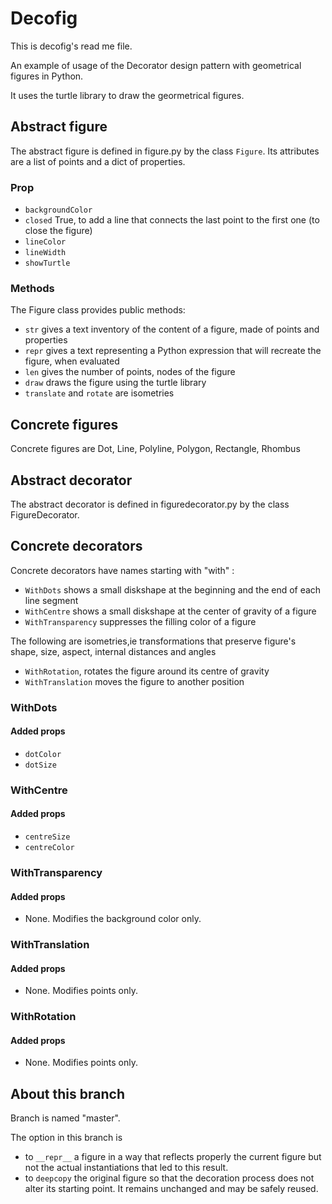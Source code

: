 # Decofig
This is decofig's read me file.

An example of usage of the Decorator design pattern with geometrical figures in Python.

It uses the turtle library to draw the geormetrical figures.

## Abstract figure
The abstract figure is defined in figure.py by the class `Figure`. Its attributes are a list of points and a dict of properties.

### Prop
- `backgroundColor`
- `closed` True, to add a line that connects the last point to the first one (to close the figure)
- `lineColor`
- `lineWidth`
- `showTurtle`
### Methods
The Figure class provides public methods:
- `str` gives a text inventory of the content of a figure, made of points and properties
- `repr` gives a text representing a Python expression that will recreate the figure, when evaluated
- `len` gives the number of points, nodes of the figure
- `draw`  draws the figure using the turtle library
- `translate` and `rotate` are isometries

## Concrete figures
Concrete figures are Dot, Line, Polyline, Polygon, Rectangle, Rhombus

## Abstract decorator
The abstract decorator is defined in figuredecorator.py by the class FigureDecorator. 

## Concrete decorators
Concrete decorators have names starting with "with" :
- `WithDots` shows a small diskshape at the beginning and the end of each line segment
- `WithCentre` shows a small diskshape at the center of gravity of a figure
- `WithTransparency` suppresses the filling color of a figure

The following are isometries,ie transformations that preserve figure's shape, size, aspect, internal distances and angles
- `WithRotation`, rotates the figure around its centre of gravity
- `WithTranslation` moves the figure to another position

### WithDots
#### Added props
- `dotColor`
- `dotSize`


### WithCentre
#### Added props
- `centreSize`
- `centreColor`

### WithTransparency
#### Added props
- None.
Modifies the background color only.
### WithTranslation
#### Added props
- None.
Modifies points only.
### WithRotation
#### Added props
- None.
Modifies points only.
## About this branch
Branch is named "master".

The option in this branch is 
- to `__repr__` a figure in a way that reflects properly the current figure but not the actual
instantiations that led to this result.
- to `deepcopy` the original figure so that the decoration process does not alter
its starting point. It remains unchanged and may be safely reused.

